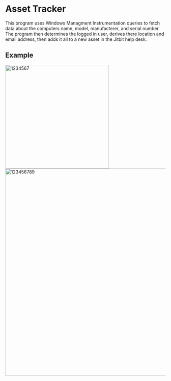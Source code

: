 # Asset Tracker
This program uses Windows Managment Instrumentation queries to fetch data about the computers name, model, manufacterer, and serial number. The program then determines the logged in user, derives there location and email address, then adds it all to a new asset in the Jitbit help desk.
## Example
<img width="325" alt="1234567" src="https://user-images.githubusercontent.com/84042739/208931147-1f97f407-dc57-4c3d-89f1-2915cc6d7f6e.PNG">
<img width="650" alt="123456789" src="https://user-images.githubusercontent.com/84042739/208931163-33658186-1308-4ee9-832d-6a82627eceab.PNG">
